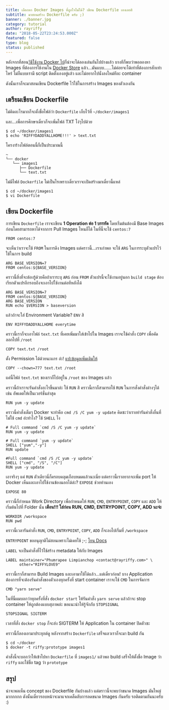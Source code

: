 ```yaml
---
title: เลือกหา Docker Images ที่ถูกใจไม่ได้? เขียน Dockerfile เองเลยสิ
subtitle: มาสอนสร้าง Dockerfile ครับ ;)
banner: ./banner.jpg
category: tutorial
author: rayriffy
date: "2018-05-22T23:24:53.000Z"
featured: false
type: blog
status: published
---
```


หลังจากที่สอน[วิธีใช้งาน Docker ไป](/docker-beginner-guide)ก็น่าจะได้ลองเล่นกันไปบ้างแล้ว บางทีก็พบว่าพอลองหา Images ที่ต้องการใช้งานใน [Docker Store](https://store.docker.com/) แล้ว...มันแบบ......ไม่ค่อยจะได้เท่าที่ต้องการสักเท่าไหร่ ไม่ก็แบบเรามี script ติดตั้งเองอยู่แล้ว และไม่อยากไปนั่งลงใหม่ทีละ container

ดังนั้นเราก็จะมาสอนเขียน Dockerfile ไว้ใช้ในการสร้าง Images ของตัวเองกัน

## เตรียมเขียน Dockerfile

ไม่คิดอะไรมากก็จะตั้งชื่อไฟล์ว่า `Dockerfile` เก็บไว้ที่ `~/docker/images1`

และ...เพื่อการศึกษาเดี๋ยวก็จะเพิ่มไฟล์ TXT โง่ๆไปด้วย

```
$ cd ~/docker/images1
$ echo 'RIFFYDADDYALLHOME!!!' > text.txt
```

โครงาร้างไฟล์ตอนนี้ก็เป็นประมาณนี้

```
~
└── docker
   └── images1
      ├── Dockerfile
      └── text.txt
```

ไม่มีไฟล์ `Dockerfile` ไม่เป็นไรเพราะเดี๋ยวเราจะเปิดสร้างมาเดี๋ยวนี้แหล่

```
$ cd ~/docker/images1
$ vi Dockerfile
```

## เขียน Dockerfile

การเขียน `Dockerfile` เราจะเขียน **1 Operation ต่อ 1 บรรทัด** โดยเริ่มต้นต้องมี Base Images ก่อนโดยสามารถหาได้จากการ Pull Images ไหนก็ได้ ในที่นี้จะใช้ `centos:7`

```
FROM centos:7
```
 จะเห็นว่าเราจะใช้ `FROM` ในการดึง Images แต่คราวนี้...เราเก๋าพอ จะใช้ `ARG` ในการระบุตัวแปรไว้ใช้ในการ build

```
ARG BASE_VERSION=7
FROM centos:${BASE_VERSION}
```

คราวนี้สิ่งที่จะต้องรู้ด้วยคือถ้าเราระบุ `ARG` ก่อน `FROM` ตัวแปรนี้จะใช้งานอยู่นอก `build stage` ต้องเรียกตัวแปรอีกรอบถึงจะเอาไปใช้งานต่อทีหลังได้

```
ARG BASE_VERSION=7
FROM centos:${BASE_VERSION}
ARG BASE_VERSION
RUN echo $VERSION > baseversion
```

แล้วถ้าจะใส่ Environment Variable? `ENV` สิ

```
ENV RIFFYDADDYALLHOME everytime
```

คราวนี้เราก็จะเอาไฟล์ `text.txt` ที่เคยเพิ่มมาใส่เข้าไปใน Images เราจะใช้คำสั่ง `COPY` เพื่อคัดลอกไปที่ `/root`

```
COPY text.txt /root
```

ตั้ง Permission ได้ด้วยนะแกร อ่ะ! [แปะข้อมูลเพิ่มเติมให้](https://docs.docker.com/engine/reference/builder/#copy)

```
COPY --chown=777 text.txt /root
```

แค่นี้ไฟล์ `text.txt` ของเราก็ไปอยู่ใน `/root` ของ Images แล้ว

คราวนี้ถ้าเราจะรันคำสั่งอะไรขึ้นมาล่ะ ใช้ `RUN` สิ คราวนี้เราก็สามารถใช้ `RUN` ในการสั่งคำสั่งต่างๆได้ เช่น อัพเดตให้เป็นเวอร์ชั่นล่าสุด

```
RUN yum -y update
```

คราวนี้คำสั่งเต็มๆ Docker จะทำคือ `cmd /S /C yum -y update` คิดซะว่าเราอย่ารันคำสั่งอื่นที่ไม่ใช้ `cmd` อ่ะทำไง? ใช้ `SHELL` ไง

```
# Full command `cmd /S /C yum -y update`
RUN yum -y update

# Full command `yum -y update`
SHELL ["yum","-y"]
RUN update

#Full command `cmd /S /C yum -y update`
SHELL ["cmd", "/S", "/C"]
RUN yum -y update
```

เอาจริงๆ แค่ `RUN` ตัวเดียวนี่ก็ครอบคลุมเกือบหมดแล้วนะเนี่ย แต่คราวนี้เราอยากจะเพิ่ม port ให้ Docker เห็นและเอาไปใช้งานข้องนอกได้ล่ะ? `EXPOSE` ช่วยท่านเอง

```
EXPOSE 80
```

คราวนี้ก็กำหนด Work Directory เพื่อกำหนดให้ `RUN`, `CMD`, `ENTRYPOINT`, `COPY` และ `ADD` ให้เริ่มต้นไปที่ Folder นั้น **เตือน!!! ใส่ก่อน RUN, CMD, ENTRYPOINT, COPY, ADD นะจ่ะ**

```
WORKDIR /workspace
RUN pwd
```

คราวนี้เวลารันคำสั่ง `RUN`, `CMD`, `ENTRYPOINT`, `COPY`, `ADD` ก็จะลงไปเริ่มที่ `/workspace`

`ENTRYPOINT` ขออนุญาติไม่สอนเพราะไม่เคยใช้ ;-; [โยน Docs](https://docs.docker.com/engine/reference/builder/#entrypoint)

`LABEL` จะเป็นคำสั่งที่ไว้ใช้สร้าง metadata ให้กับ Images

```
LABEL maintainer="Phumrapee Limpianchop <contact@rayriffy.com>" \
      other="RIFFYLOVE9"
```

คราวนี้เราก็สามารถ Build Images และเอามาใช้ได้แล้ว...แต่เดี๋ยวก่อน! บาง Application ต้องการที่จะต้องรันคำสั่งของตัวเองทุกครั้งที่ start container เราจะใช้ `CMD` ในการจัดการ

```
CMD "yarn serve"
```

ในที่นี้ผมบอกว่าทุกครั้งที่สั่ง `docker start` ให้รันคำสั่ง `yarn serve` แล้วถ้าจะ stop container ให้ถูกต้องแบบสุภาพล่ะ ขอแนะนำให้รู้จักกับ `STOPSIGNAL`

```
STOPSIGNAL SIGTERM
```

เวลาที่สั่ง `docker stop` ก็จะส่ง SIGTERM ให้ Application ใน container ปิดตัวซะ

คราวนี้ก็ลองเอามาประยุกต์ดู หลังจากสร้าง `Dockerfile` เสร็จแลวเราก็จะมา build กัน

```
$ cd ~/docker
$ docker -t riffy:prototype images1
```

คำสั่งนี้จะบอกว่าให้เข้าไปหา `Dockerfile` ที่ `images1/` แล้วพอ build เสร็จให้ตั้งชื่อ Image ว่า `riffy` และใช้ชื่อ tag ว่า `prototype`

## สรุป

น่าจะพอเห็น concept ของ Dockerfile กันบ้างแล้ว แต่ตราวนี้จะพบว่าขนาด Images มันใหญ่มากกกกก ดังนั้นเดี๋ยวรอบหน้าจะมาแจกเคล็ดลับการลดขนาด Images กันครับ รอติดตามกันนะครับ :)
